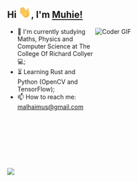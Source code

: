 ## Hi <img src="https://github.com/ankitwarbhe/ankitwarbhe/blob/master/Hi.gif" width="29px">, I'm [Muhie!](https://github.com/Muhie) 
 
 

<img align="right" src="https://github.com/ankitwarbhe/ankitwarbhe/blob/master/developer.gif" alt="Coder GIF" width="300" height="200">







- :telescope: I'm currently studying Maths, Physics and Computer Science at The College Of Richard Collyer 💻;
- :hourglass_flowing_sand: Learning Rust and Python (OpenCV and TensorFlow);
- 📫 How to reach me: malhaimus@gmail.com
<br><br><br><br>


<br><br><br><br>
<img align="" height='130px' src="https://github-readme-stats.vercel.app/api?username=Muhie&hide_title=true&show_icons=true&include_all_commits=true&line_height=21&bg_color=0,EC6C6C,FFD479,FFFC79,73FA79&theme=graywhite"> </img> 
